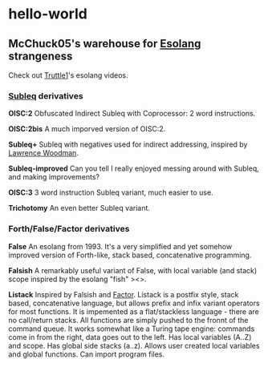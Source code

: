 # hello-world
## McChuck05's warehouse for [Esolang](https://esolangs.org/wiki/Main_Page) strangeness

Check out [Truttle1](https://www.youtube.com/c/Truttle1)'s esolang videos.

### [Subleq](https://esolangs.org/wiki/Subleq) derivatives

**OISC:2**  Obfuscated Indirect Subleq with Coprocessor: 2 word instructions.

**OISC:2bis** A much imporved version of OISC:2.

**Subleq+**  Subleq with negatives used for indirect addressing, inspired by [Lawrence Woodman](https://techtinkering.com/2009/05/15/improving-the-standard-subleq-oisc-architecture/).

**Subleq-improved** Can you tell I really enjoyed messing around with Subleq, and making improvements?

**OISC:3** 3 word instruction Subleq variant, much easier to use.

**Trichotomy** An even better Subleq variant.

### Forth/False/Factor derivatives

**False** An esolang from 1993.  It's a very simplified and yet somehow improved version of Forth-like, stack based, concatenative programming.

**Falsish** A remarkably useful variant of False, with local variable (and stack) scope inspired by the esolang "fish" ><>.

**Listack** Inspired by Falsish and [Factor](https://concatenative.org/wiki/view/Factor).  Listack is a postfix style, stack based, concatenative language, but allows prefix and infix variant operators for most functions.  It is impemented as a flat/stackless language - there are no call/return stacks.  All functions are simply pushed to the fronnt of the command queue.  It works somewhat like a Turing tape engine:  commands come in from the right, data goes out to the left.  Has local variables (A..Z) and scope.  Has global side stacks (a..z).  Allows user created local variables and global functions.  Can import program files.
